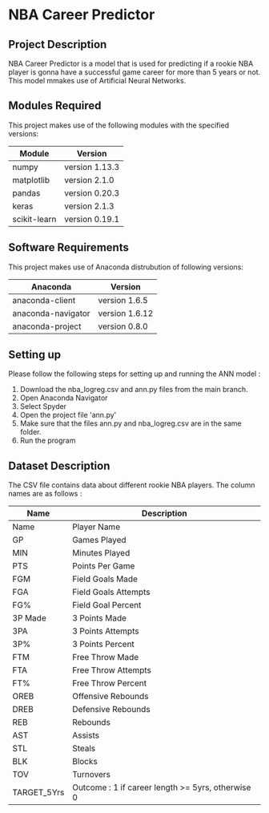 # NBA Career Predictor

## Project Description

NBA Career Predictor is a model that is used for predicting if a rookie NBA player is gonna have a successful game career for more than 5 years or not. This model mmakes use of Artificial Neural Networks.

## Modules Required

This project makes use of the following modules with the specified versions:

| Module         | Version          |
| -------------- | ---------------- |
| numpy          |  version 1.13.3  |
| matplotlib     |  version 2.1.0   |
| pandas         |  version 0.20.3  |
| keras          |  version 2.1.3   |
| scikit-learn   |  version 0.19.1  |

## Software Requirements

This project makes use of Anaconda distrubution of following versions:

| Anaconda          | Version           |
| ----------------- | ----------------- |
|anaconda-client    | version 1.6.5     |
|anaconda-navigator | version 1.6.12    | 
| anaconda-project  | version 0.8.0     |

## Setting up 

Please follow the following steps for setting up and running the ANN model :
1. Download the nba_logreg.csv and ann.py files from the main branch.
2. Open Anaconda Navigator
3. Select Spyder
4. Open the project file 'ann.py'
5. Make sure that the files ann.py and nba_logreg.csv are in the same folder.
6. Run the program

## Dataset Description

The CSV file contains data about different rookie NBA players. The column names are as follows :

| Name        | Description                                                    |
| ----------- | -------------------------------------------------------------- | 
| Name	      | Player Name                                                    |
| GP          | Games Played                                                   | 
| MIN	      | Minutes Played                                                 |
| PTS         | Points Per Game                                                |
| FGM         | Field Goals Made                                               |
| FGA         | Field Goals Attempts                                           |
| FG%         | Field Goal Percent                                             |
| 3P Made     | 3 Points Made                                                  |
| 3PA         | 3 Points Attempts                                              |
| 3P%         | 3 Points Percent                                               |
| FTM         | Free Throw Made                                                |
| FTA         | Free Throw Attempts                                            |
| FT%         | Free Throw Percent                                             |
| OREB        | Offensive Rebounds                                             |
| DREB        | Defensive Rebounds                                             |
| REB         | Rebounds                                                       |
| AST         | Assists                                                        |
| STL         | Steals                                                         |
| BLK         | Blocks                                                         |
| TOV         | Turnovers                                                      |
| TARGET_5Yrs |   Outcome : 1 if career length >= 5yrs, otherwise 0            |

